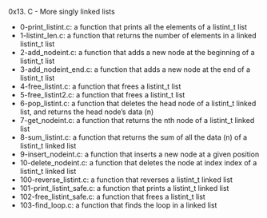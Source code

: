 0x13. C - More singly linked lists
 - 0-print_listint.c: a function that prints all the elements of a listint_t list
 - 1-listint_len.c: a function that returns the number of elements in a linked listint_t list
 - 2-add_nodeint.c: a function that adds a new node at the beginning of a listint_t list
 - 3-add_nodeint_end.c: a function that adds a new node at the end of a listint_t list
 - 4-free_listint.c: a function that frees a listint_t list
 - 5-free_listint2.c: a function that frees a listint_t list
 - 6-pop_listint.c: a function that deletes the head node of a listint_t linked list, and returns the head node’s data (n)
 - 7-get_nodeint.c: a function that returns the nth node of a listint_t linked list
 - 8-sum_listint.c: a function that returns the sum of all the data (n) of a listint_t linked list
 - 9-insert_nodeint.c: a function that inserts a new node at a given position
 - 10-delete_nodeint.c: a function that deletes the node at index index of a listint_t linked list
 - 100-reverse_listint.c: a function that reverses a listint_t linked list
 - 101-print_listint_safe.c: a function that prints a listint_t linked list
 - 102-free_listint_safe.c: a function that frees a listint_t list
 - 103-find_loop.c: a function that finds the loop in a linked list

